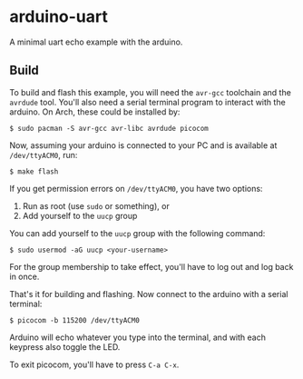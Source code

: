 # arduino-uart
A minimal uart echo example with the arduino.

## Build
To build and flash this example, you will need the `avr-gcc` toolchain and the `avrdude` tool. You'll also need a serial
terminal program to interact with the arduino. On Arch, these could be installed by:
```console
$ sudo pacman -S avr-gcc avr-libc avrdude picocom
```

Now, assuming your arduino is connected to your PC and is available at `/dev/ttyACM0`, run:
```console
$ make flash
```

If you get permission errors on `/dev/ttyACM0`, you have two options:
1. Run as root (use `sudo` or something), or
2. Add yourself to the `uucp` group

You can add yourself to the `uucp` group with the following command:
```console
$ sudo usermod -aG uucp <your-username>
```
For the group membership to take effect, you'll have to log out and log back in once.

That's it for building and flashing. Now connect to the arduino with a serial terminal:
```console
$ picocom -b 115200 /dev/ttyACM0
```

Arduino will echo whatever you type into the terminal, and with each keypress also toggle the LED.

To exit picocom, you'll have to press `C-a C-x`.
